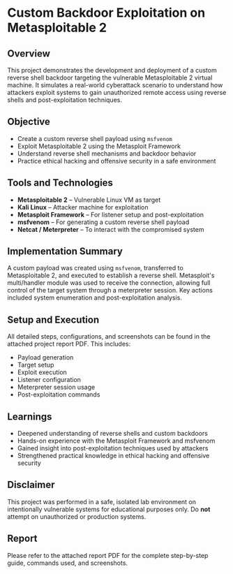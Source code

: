 # Custom Backdoor Exploitation on Metasploitable 2

## Overview  
This project demonstrates the development and deployment of a custom reverse shell backdoor targeting the vulnerable Metasploitable 2 virtual machine. It simulates a real-world cyberattack scenario to understand how attackers exploit systems to gain unauthorized remote access using reverse shells and post-exploitation techniques.

## Objective  
- Create a custom reverse shell payload using `msfvenom`  
- Exploit Metasploitable 2 using the Metasploit Framework  
- Understand reverse shell mechanisms and backdoor behavior  
- Practice ethical hacking and offensive security in a safe environment  

## Tools and Technologies  
- **Metasploitable 2** – Vulnerable Linux VM as target  
- **Kali Linux** – Attacker machine for exploitation  
- **Metasploit Framework** – For listener setup and post-exploitation  
- **msfvenom** – For generating a custom reverse shell payload  
- **Netcat / Meterpreter** – To interact with the compromised system  

## Implementation Summary  
A custom payload was created using `msfvenom`, transferred to Metasploitable 2, and executed to establish a reverse shell. Metasploit's multi/handler module was used to receive the connection, allowing full control of the target system through a meterpreter session. Key actions included system enumeration and post-exploitation analysis.

## Setup and Execution  
All detailed steps, configurations, and screenshots can be found in the attached project report PDF. This includes:

- Payload generation  
- Target setup  
- Exploit execution  
- Listener configuration  
- Meterpreter session usage  
- Post-exploitation commands  

## Learnings  
- Deepened understanding of reverse shells and custom backdoors  
- Hands-on experience with the Metasploit Framework and msfvenom  
- Gained insight into post-exploitation techniques used by attackers  
- Strengthened practical knowledge in ethical hacking and offensive security  

## Disclaimer  
This project was performed in a safe, isolated lab environment on intentionally vulnerable systems for educational purposes only. Do **not** attempt on unauthorized or production systems.

## Report  
Please refer to the attached report PDF for the complete step-by-step guide, commands used, and screenshots.
